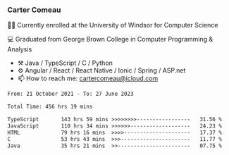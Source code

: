 ### Carter Comeau

🙋‍♂️ Currently enrolled at the University of Windsor for Computer Science

💻 Graduated from George Brown College in Computer Programming & Analysis

- ⚒️ Java / TypeScript / C / Python
- ⚙️ Angular / React / React Native / Ionic / Spring / ASP.net
- 📫 How to reach me: cartercomeau@icloud.com

<!--START_SECTION:waka-->

```txt
From: 21 October 2021 - To: 27 June 2023

Total Time: 456 hrs 19 mins

TypeScript       143 hrs 59 mins >>>>>>>>-----------------   31.56 %
JavaScript       110 hrs 34 mins >>>>>>-------------------   24.23 %
HTML             79 hrs 16 mins  >>>>---------------------   17.37 %
C                53 hrs 43 mins  >>>----------------------   11.77 %
Java             35 hrs 21 mins  >>-----------------------   07.75 %
```

<!--END_SECTION:waka-->
